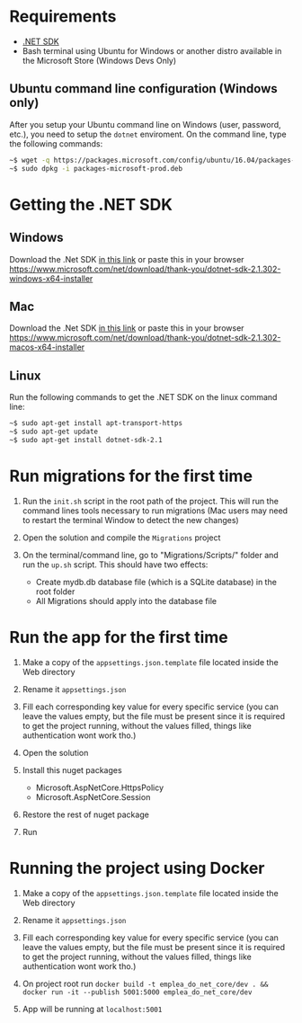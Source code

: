 # Requirements
- [.NET SDK](https://www.microsoft.com/net/learn/get-started/)
- Bash terminal using Ubuntu for Windows or another distro available in the Microsoft Store (Windows Devs Only)

## Ubuntu command line configuration (Windows only)
After you setup your Ubuntu command line on Windows (user, password, etc.), you need to setup the `dotnet` enviroment. On the command line, type the following commands:

``` bash
~$ wget -q https://packages.microsoft.com/config/ubuntu/16.04/packages-microsoft-prod.deb
~$ sudo dpkg -i packages-microsoft-prod.deb
```
# Getting the .NET SDK

## Windows
Download the .Net SDK [in this link](https://www.microsoft.com/net/download/thank-you/dotnet-sdk-2.1.302-windows-x64-installer) or paste this in your  browser https://www.microsoft.com/net/download/thank-you/dotnet-sdk-2.1.302-windows-x64-installer

## Mac
Download the .Net SDK [in this link](https://www.microsoft.com/net/download/thank-you/dotnet-sdk-2.1.302-macos-x64-installer) or paste this in your  browser https://www.microsoft.com/net/download/thank-you/dotnet-sdk-2.1.302-macos-x64-installer 

## Linux
Run the following commands to get the .NET SDK on the linux command line:
``` bash
~$ sudo apt-get install apt-transport-https
~$ sudo apt-get update
~$ sudo apt-get install dotnet-sdk-2.1
```

# Run migrations for the first time

1. Run the `init.sh` script in the root path of the project. This will run the command lines tools necessary to run migrations (Mac users may need to restart the terminal Window to detect the new changes)

2. Open the solution and compile the `Migrations` project

3. On the terminal/command line, go to "Migrations/Scripts/" folder and run the `up.sh` script. This should have two effects:
    - Create mydb.db database file (which is a SQLite database) in the root folder
    - All Migrations should apply into the database file

# Run the app for the first time

1. Make a copy of the `appsettings.json.template` file located inside the Web directory

2. Rename it `appsettings.json`

3. Fill each corresponding key value for every specific service (you can leave the values empty, but the file must be present since it is required to get the project running, without the values filled, things like authentication wont work tho.)

4. Open the solution

5. Install this nuget packages
    - Microsoft.AspNetCore.HttpsPolicy
    - Microsoft.AspNetCore.Session

6. Restore the rest of nuget package

7. Run


# Running the project using Docker

1. Make a copy of the `appsettings.json.template` file located inside the Web directory

2. Rename it `appsettings.json`

3. Fill each corresponding key value for every specific service (you can leave the values empty, but the file must be present since it is required to get the project running, without the values filled, things like authentication wont work tho.)

4. On project root run `docker build -t emplea_do_net_core/dev . && docker run -it --publish 5001:5000 emplea_do_net_core/dev`

5. App will be running at `localhost:5001`

